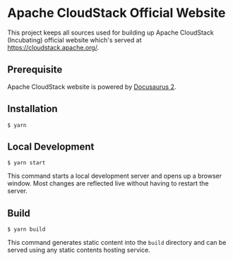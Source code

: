 # Apache CloudStack Official Website

This project keeps all sources used for building up Apache CloudStack (Incubating) official website which's served at https://cloudstack.apache.org/.

## Prerequisite

Apache CloudStack website is powered by [Docusaurus 2](https://docusaurus.io/).

## Installation

```
$ yarn
```

## Local Development

```
$ yarn start
```

This command starts a local development server and opens up a browser window. Most changes are reflected live without having to restart the server.

## Build

```
$ yarn build
```

This command generates static content into the `build` directory and can be served using any static contents hosting service.

